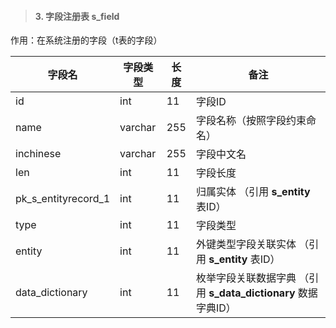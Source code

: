 > <h4 id="s_field" >3. 字段注册表	s_field</h4>

作用：在系统注册的字段（t表的字段）

| 字段名              | 字段类型 | 长度 | 备注                                                         |
| ------------------- | -------- | ---- | ------------------------------------------------------------ |
| id                  | int      | 11   | 字段ID                                                       |
| name                | varchar  | 255  | 字段名称（按照字段约束命名）                                 |
| inchinese           | varchar  | 255  | 字段中文名                                                   |
| len                 | int      | 11   | 字段长度                                                     |
| pk_s_entityrecord_1 | int      | 11   | 归属实体 （引用 **s_entity** 表ID）                          |
| type                | int      | 11   | 字段类型                                                     |
| entity              | int      | 11   | 外键类型字段关联实体   （引用 **s_entity** 表ID）            |
| data_dictionary     | int      | 11   | 枚举字段关联数据字典   （引用 **s_data_dictionary**  数据字典ID） |
